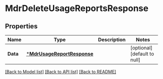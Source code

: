 # MdrDeleteUsageReportsResponse

## Properties
Name | Type | Description | Notes
------------ | ------------- | ------------- | -------------
**Data** | [***MdrUsageReportResponse**](MdrUsageReportResponse.md) |  | [optional] [default to null]

[[Back to Model list]](../README.md#documentation-for-models) [[Back to API list]](../README.md#documentation-for-api-endpoints) [[Back to README]](../README.md)

